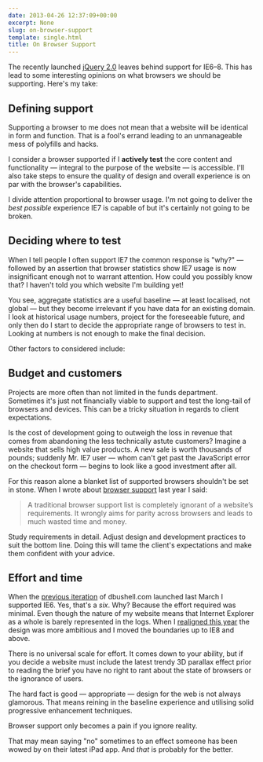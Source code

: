 ```yaml
---
date: 2013-04-26 12:37:09+00:00
excerpt: None
slug: on-browser-support
template: single.html
title: On Browser Support
---
```


The recently launched [jQuery 2.0](http://blog.jquery.com/2013/04/18/jquery-2-0-released/) leaves behind support for IE6–8. This has lead to some interesting opinions on what browsers we should be supporting. Here's my take:

## Defining support

Supporting a browser to me does not mean that a website will be identical in form and function. That is a fool's errand leading to an unmanageable mess of polyfills and hacks.

I consider a browser supported if I **actively test** the core content and functionality — integral to the purpose of the website — is accessible. I'll also take steps to ensure the quality of design and overall experience is on par with the browser's capabilities.

I divide attention proportional to browser usage. I'm not going to deliver the _best possible_ experience IE7 is capable of but it's certainly not going to be broken.

## Deciding where to test

When I tell people I often support IE7 the common response is "why?" — followed by an assertion that browser statistics show IE7 usage is now insignificant enough not to warrant attention. How could you possibly know that? I haven't told you which website I'm building yet!

You see, aggregate statistics are a useful baseline — at least localised, not global — but they become irrelevant if you have data for an existing domain. I look at historical usage numbers, project for the foreseeable future, and only then do I start to decide the appropriate range of browsers to test in. Looking at numbers is not enough to make the final decision.

Other factors to considered include:

## Budget and customers

Projects are more often than not limited in the funds department. Sometimes it's just not financially viable to support and test the long-tail of browsers and devices. This can be a tricky situation in regards to client expectations.

Is the cost of development going to outweigh the loss in revenue that comes from abandoning the less technically astute customers? Imagine a website that sells high value products. A new sale is worth thousands of pounds; suddenly Mr. IE7 user — whom can't get past the JavaScript error on the checkout form — begins to look like a good investment after all.

For this reason alone a blanket list of supported browsers shouldn't be set in stone. When I wrote about [browser support](/2012/03/03/forget-about-browser-support/) last year I said:

> A traditional browser support list is completely ignorant of a website’s requirements. It wrongly aims for parity across browsers and leads to much wasted time and money.

Study requirements in detail. Adjust design and development practices to suit the bottom line. Doing this will tame the client's expectations and make them confident with your advice.

## Effort and time

When the [previous iteration](/2012/03/03/forget-about-browser-support/) of dbushell.com launched last March I supported IE6. Yes, that's a _six_. Why? Because the effort required was minimal. Even though the nature of my website means that Internet Explorer as a whole is barely represented in the logs. When I [realigned this year](/2013/02/04/a-new-home/) the design was more ambitious and I moved the boundaries up to IE8 and above.

There is no universal scale for effort. It comes down to your ability, but if you decide a website must include the latest trendy 3D parallax effect prior to reading the brief you have no right to rant about the state of browsers or the ignorance of users.

The hard fact is good — appropriate — design for the web is not always glamorous. That means reining in the baseline experience and utilising solid progressive enhancement techniques.

Browser support only becomes a pain if you ignore reality.

That may mean saying "no" sometimes to an effect someone has been wowed by on their latest iPad app. And _that_ is probably for the better.
